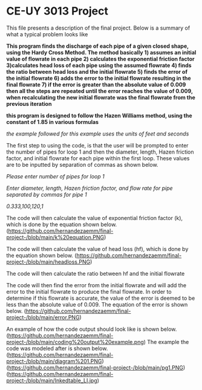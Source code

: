 # CE-UY 3013 Project

This file presents a description of the final project. Below is a summary of what a typical problem looks like

**This program finds the discharge of each pipe of a given closed shape, using the Hardy Cross Method. The method basically 1) assumes an initial value of flowrate in each pipe 2) calculates the exponential friction factor 3)calculates head loss of each pipe using the assumed flowrate 4) finds the ratio between head loss and the initial flowrate 5) finds the error of the initial flowrate 6) adds the error to the initial flowrate resulting in the final flowrate 7) if the error is greater than the absolute value of 0.009 then all the steps are repeated until the error reaches the value of 0.009, when recalculating the new initial flowrate was the final flowrate from the previous iteration**

**this program is designed to follow the Hazen Williams method, using the constant of 1.85 in various formulas**

*the example followed for this example uses the units of feet and seconds*

The first step to using the code, is that the user will be prompted to enter the number of pipes for loop 1 and then the diameter, length, Hazen friction factor, and initial flowrate for each pipe within the first loop. These values are to be inputted by separation of commas as shown below.

*Please enter number of pipes for loop 1*

*Enter diameter, length, Hazen friction factor, and flow rate for pipe separated by commas for pipe 1*

*0.333,100,120,1*

The code will then calculate the value of exponential friction factor (k), which is done by the equation shown below.
(https://github.com/hernandezaemm/final-project-/blob/main/k%20equation.PNG)

The code will then calculate the value of head loss (hf), which is done by the equation shown below.
(https://github.com/hernandezaemm/final-project-/blob/main/headloss.PNG)

The code will then calculate the ratio between hf and the initial flowrate

The code will then find the error from the initial flowrate and will add the error to the initial flowrate to produce the final flowrate. In order to determine if this flowrate is accurate, the value of the error is deemed to be less than the absolute value of 0.009. The equation of the error is shown below.
(https://github.com/hernandezaemm/final-project-/blob/main/error.PNG)

An example of how the code output should look like is shown below.
(https://github.com/hernandezaemm/final-project-/blob/main/coding%20output%20example.png)
The example the code was modeled after is shown below.
(https://github.com/hernandezaemm/final-project-/blob/main/diagram%201.PNG)
(https://github.com/hernandezaemm/final-project-/blob/main/pg1.PNG)
(https://github.com/hernandezaemm/final-project-/blob/main/Inkedtable_LI.jpg)

